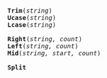<pre>
<b>Trim</b>(<em>string</em>)
<b>Ucase</b>(<em>string</em>)
<b>Lcase</b>(<em>string</em>)

<b>Right</b>(<em>string, count</em>)
<b>Left</b>(<em>string, count</em>)
<b>Mid</b>(<em>string, start, count</em>) 

<b>Split</b>
<pre>
